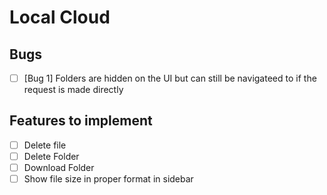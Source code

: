 # Local Cloud

## Bugs

- [ ] [Bug 1] Folders are hidden on the UI but can still be navigateed to if the request is made directly

## Features to implement

- [ ] Delete file
- [ ] Delete Folder
- [ ] Download Folder
- [ ] Show file size in proper format in sidebar
